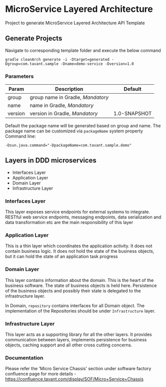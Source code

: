 # MicroService Layered Architecture 

Project to generate MicroService Layered Architecture API Template

## Generate Projects 
Navigate to corresponding template folder and execute the below command

```
gradle cleanArch generate -i -Dtarget=generated -Dgroup=com.tavant.sample -Dname=demo-service -Dversion=1.0
```
### Parameters
| Param           | Description                                     | Default                        |
| --------------- | ------------------------------------------------| ------------------------------ |
| group           | group name in Gradle, *Mandatory*               |                                |
| name            | name in Gradle, *Mandatory*                     |                                |
| version         | version in Gradle, *Mandatory*                  | 1.0-SNAPSHOT                   |

Default the package name will be generated based on group and name. The package name can be customized via `packageName` system property
Command line:
```
-Dsun.java.command="-DpackageName=com.tavant.sample.demo"
```

## Layers in DDD microservices

* Interfaces Layer
* Application Layer
* Domain Layer
* Infrastructure Layer

### Interfaces Layer
This layer exposes service endpoints for external systems to integrate. RESTful web service endpoints, messaging endpoints, data serialization and data transformation etc are the main responsibility of this layer

### Application Layer
This is a thin layer which coordinates the application activity. It does not contain business logic. It does not hold the state of the business objects, but it can hold the state of an application task progress

### Domain Layer
This layer contains information about the domain. This is the heart of the business software. The state of business objects is held here. Persistence of the business objects and possibly their state is delegated to the infrastructure layer.

In Domain, `repository` contains interfaces for all Domain object. The implementation of the Repositories should be under `Infrastructure` layer. 

### Infrastructure Layer
This layer acts as a supporting library for all the other layers. It provides communication between layers, implements persistence for business objects, caching support and all other cross cutting concerns.

### Documentation

Please refer the 'Micro Service Chassis' section under software factory confluence page for more details - https://confluence.tavant.com/display/SOF/Micro+Service+Chassis




